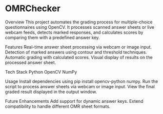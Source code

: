 # OMRChecker
Overview
This project automates the grading process for multiple-choice questionnaires using OpenCV. It processes scanned answer sheets or live webcam feeds, detects marked responses, and calculates scores by comparing them with a predefined answer key.

Features
Real-time answer sheet processing via webcam or image input.
Detection of marked answers using contour and threshold techniques.
Automatic grading with calculated scores.
Visual display of results on the processed answer sheet.

Tech Stack
Python
OpenCV
NumPy

Usage
Install dependencies using pip install opencv-python numpy.
Run the script to process answer sheets via webcam or image input.
View the final graded result displayed in the output window.

Future Enhancements
Add support for dynamic answer keys.
Extend compatibility to handle different OMR sheet formats.
